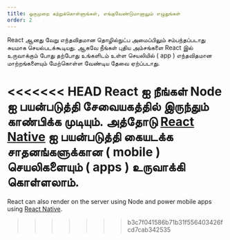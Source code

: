 ```yaml
---
title: ஒருமுறை கற்றுக்கொள்ளுங்கள், எங்குவேண்டுமானாலும் எழுதுங்கள்
order: 2
---
```


React ஆனது வேறு எந்தவிதமான தொழில்நுட்ப அமைப்பிலும் சம்பந்தப்படாது சுயமாக செயல்படக்கூடியது. ஆகவே நீங்கள் புதிய அம்சங்களை React இல் உருவாக்கும் போது தற்போது உங்களிடம் உள்ள செயலியில் ( app ) எந்தவிதமான மாற்றங்களையும் மேற்கொள்ள வேண்டிய தேவை ஏற்ப்படாது.

<<<<<<< HEAD
React ஐ நீங்கள் Node ஐ பயன்படுத்தி சேவையகத்தில் இருந்தும் காண்பிக்க முடியும். அத்தோடு [React Native](https://facebook.github.io/react-native/)  ஐ பயன்படுத்தி கையடக்க சாதனங்களுக்கான ( mobile ) செயலிகளையும் ( apps ) உருவாக்கி கொள்ளலாம்.
=======
React can also render on the server using Node and power mobile apps using [React Native](https://reactnative.dev/).
>>>>>>> b3c7f041586b71b31f556403426fcd7cab342535
